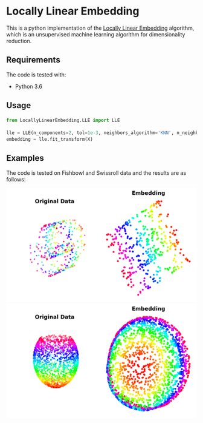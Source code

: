 # Locally Linear Embedding
This is a python implementation of the [Locally Linear Embedding](https://cs.nyu.edu/~roweis/lle/algorithm.html) algorithm,
which is an unsupervised machine learning algorithm for dimensionality reduction.

## Requirements 
The code is tested with:
  * Python 3.6

## Usage 
``` python
from LocallyLinearEmbedding.LLE import LLE

lle = LLE(n_components=2, tol=1e-3, neighbors_algorithm='KNN', n_neighbors=30)           
embedding = lle.fit_transform(X)
```

## Examples
The code is tested on Fishbowl and Swissroll data and the results are as follows:

![drawing](./plots/SwissRoll.png) ![drawing](./plots/FishBowl.png)

